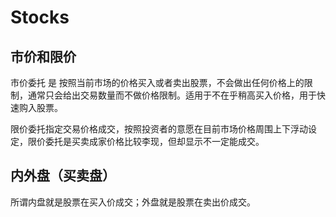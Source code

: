 # Stocks

## 市价和限价

市价委托 是 按照当前市场的价格买入或者卖出股票，不会做出任何价格上的限制，通常只会给出交易数量而不做价格限制。适用于不在乎稍高买入价格，用于快速购入股票。

限价委托指定交易价格成交，按照投资者的意愿在目前市场价格周围上下浮动设定，限价委托是买卖成家价格比较李现，但却显示不一定能成交。

## 内外盘（买卖盘）

所谓内盘就是股票在买入价成交；外盘就是股票在卖出价成交。